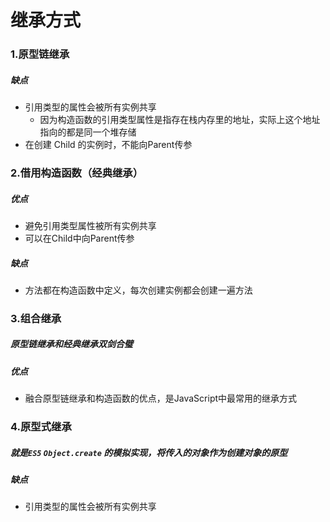 # 继承方式

### 1.原型链继承

##### 缺点

- 引用类型的属性会被所有实例共享
  - 因为构造函数的引用类型属性是指存在栈内存里的地址，实际上这个地址指向的都是同一个堆存储
- 在创建 Child 的实例时，不能向Parent传参

### 2.借用构造函数（经典继承）

##### 优点

- 避免引用类型属性被所有实例共享
- 可以在Child中向Parent传参

##### 缺点

- 方法都在构造函数中定义，每次创建实例都会创建一遍方法

### 3.组合继承

##### 原型链继承和经典继承双剑合璧

##### 优点

- 融合原型链继承和构造函数的优点，是JavaScript中最常用的继承方式

### 4.原型式继承

##### 就是`ES5` `Object.create` 的模拟实现，将传入的对象作为创建对象的原型

##### 缺点

- 引用类型的属性会被所有实例共享
